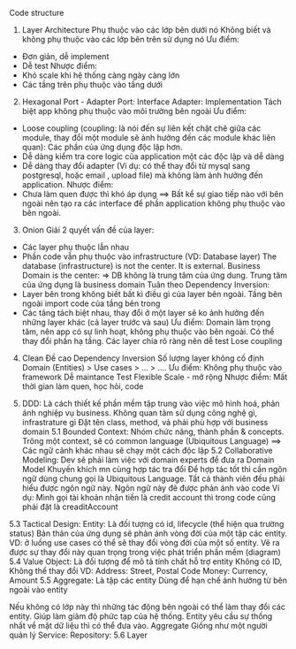 Code structure
1. Layer Architecture
Phụ thuộc vào các lớp bên dưới nó
Không biết và không phụ thuộc vào các lớp bên trên sử dụng nó
Ưu điểm:
+ Đơn giản, dễ implement
+ Dễ test
Nhược điểm:
+ Khó scale khi hệ thống càng ngày càng lớn
+ Các tầng trên phụ thuộc vào tầng dưới

2. Hexagonal
Port - Adapter
Port: Interface
Adapter: Implementation
Tách biệt app không phụ thuộc vào môi trường bên ngoài
Ưu điểm:
+ Loose coupling (coupling: là nói đến sự liên kết chặt chẽ giữa các module, thay đổi một
module sẽ ảnh hưởng đến các module khác liên quan): Các phần của ứng dụng độc lập hơn.
+ Dễ dàng kiểm tra core logic của application một các độc lập và dễ dàng
+ Dễ dàng thay đổi adapter (Ví dụ: có thể thay đổi từ mysql sang postgresql, hoặc email ,
upload file) mà không làm ảnh hưởng đến application.
Nhược điểm:
+ Chưa làm quen được thì khó áp dụng
==> Bất kể sự giao tiếp nào với bên ngoài nên tạo ra các interface để phần application không
phụ thuộc vào bên ngoài.

3. Onion
Giải 2 quyết vấn đề của layer:
+ Các layer phụ thuộc lẫn nhau
+ Phần code vẫn phụ thuộc vào infrastructure (VD: Database layer)
The database (infrastructure) is not the center. It is external. Business Domain is the center:
=> DB không là trung tâm của ứng dung. Trung tâm của ứng dụng là business domain
Tuân theo Dependency Inversion:
+ Layer bên trong không biết bất kì điều gì của layer bên ngoài. Tầng bên ngoài import code
của tầng bên trong
+ Các tâng tách biệt nhau, thay đổi ở một layer sẽ ko ảnh hưởng đến những layer khác (cả
layer trước và sau)
Ưu điểm:
Domain làm trọng tâm, nên app có sự linh hoạt, không phụ thuộc vào bên ngoài. Có thể thay
đổi phần hạ tầng.
Các layer chia rõ ràng nên dễ test
Lose coupling

4. Clean
Đề cao Dependency Inversion
Số lượng layer không cố định
Domain (Entities) > Use cases > ... > ....
Ưu điểm:
Không phụ thuộc vào framework
Dễ maintance
Test
Flexible
Scale - mở rộng
Nhược điểm:
Mất thời gian làm quen, học hỏi, code

5. DDD:
Là cách thiết kế phần mềm tập trung vào việc mô hình hoá, phản ánh nghiệp vụ business.
Không quan tâm sử dụng công nghệ gì, infrastrature gì
Đặt tên class, method, vả phải phù hợp với business domain
5.1 Bounded Context:
Nhóm chức năng, thành phần & concepts.
Trông một context, sẽ có common language (Ubiquitous Language)
==> Các ngữ cảnh khác nhau sẽ chạy một cách độc lập
5.2 Collaborative Modeling:
Dev sẽ phải làm việc với domain experts để đưa ra Domain Model
Khuyến khích mn cùng hợp tác tra đổi
Để hợp tác tốt thì cần ngôn ngữ dùng chung gọi là Ubiquitous Language. Tất cả thành viên đều
phải hiểu được ngôn ngữ này. Ngôn ngữ này đẽ được phản ánh vào code
Ví dụ: Mình gọi tài khoản nhận tiền là credit account thì trong code cũng phải đặt là
creaditAccount

5.3 Tactical Design:
Entity:
Là đối tượng có id, lifecycle (thể hiện qua trường status)
Bản thân của ứng dụng sẽ phản ánh vòng đời của một tập các entity.
VD: ở luồng use cases có thể sẽ thay đổi vòng đời của một số entity. Vẽ ra được sự thay đổi
này quan trọng trong việc phát triển phần mềm (diagram)
5.4 Value Object:
Là đối tượng để mô tả tính chất hỗ trợ entity
Không có ID,
Không thể thay đổi
VD:
Address: Street, Postal Code
Money: Currency, Amount
5.5 Aggregate:
Là tập các entity
Dùng để hạn chế ảnh hưởng từ bên ngoài vào entity

Nếu không có lớp này thì những tác động bên ngoài có thể làm thay đổi các entity. Giúp làm
giảm độ phức tạp của hệ thống.
Entity yêu cầu sự thống nhất về mặt dữ liệu thì có thể đưa vào. Aggregate
Giống như một người quản lý
Service:
Repository:
5.6 Layer